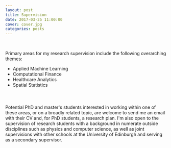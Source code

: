 ```yaml
---
layout: post
title: Supervision
date: 2017-03-25 11:00:00
cover: cover.jpg
categories: posts
---
```


<br>

Primary areas for my research supervision include the following overarching themes:

* Applied Machine Learning
* Computational Finance
* Healthcare Analytics
* Spatial Statistics

<div style="height:25px;font-size:1px;">&nbsp;</div>

Potential PhD and master's students interested in working within one of these areas, or on a broadly related topic, are welcome to send me an email with their CV and, for PhD students, a research plan. I'm also open to the supervision of research students with a background in numerate outside disciplines such as physics and computer science, as well as joint supervisions with other schools at the University of Edinburgh and serving as a secondary supervisor.
<br>
